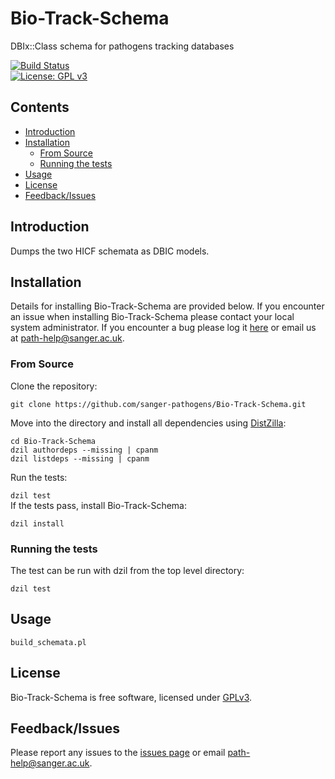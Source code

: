 # Bio-Track-Schema
DBIx::Class schema for pathogens tracking databases

[![Build Status](https://travis-ci.org/sanger-pathogens/seroba.svg?branch=master)](https://travis-ci.org/sanger-pathogens/Bio-Track-Schema)   
[![License: GPL v3](https://img.shields.io/badge/License-GPL%20v3-brightgreen.svg)](https://github.com/sanger-pathogens/Bio-Track-Schema/blob/master/software-license)   

## Contents
  * [Introduction](#introduction)
  * [Installation](#installation)
    * [From Source](#from-source)
    * [Running the tests](#running-the-tests)
  * [Usage](#usage)
  * [License](#license)
  * [Feedback/Issues](#feedbackissues)

## Introduction
Dumps the two HICF schemata as DBIC models.

## Installation
Details for installing Bio-Track-Schema are provided below. If you encounter an issue when installing Bio-Track-Schema please contact your local system administrator. If you encounter a bug please log it [here](https://github.com/sanger-pathogens/Bio-Track-Schema/issues) or email us at path-help@sanger.ac.uk.

### From Source
Clone the repository:   
   
`git clone https://github.com/sanger-pathogens/Bio-Track-Schema.git`   
   
Move into the directory and install all dependencies using [DistZilla](http://dzil.org/):   
  
```
cd Bio-Track-Schema
dzil authordeps --missing | cpanm
dzil listdeps --missing | cpanm
```
  
Run the tests:   
  
`dzil test`   
If the tests pass, install Bio-Track-Schema:   
  
`dzil install`   

### Running the tests
The test can be run with dzil from the top level directory:  
  
`dzil test`  

## Usage
```
build_schemata.pl
```
## License
Bio-Track-Schema is free software, licensed under [GPLv3](https://github.com/sanger-pathogens/Bio-Track-Schema/blob/master/software-license).

## Feedback/Issues
Please report any issues to the [issues page](https://github.com/sanger-pathogens/Bio-Track-Schema/issues) or email path-help@sanger.ac.uk.
